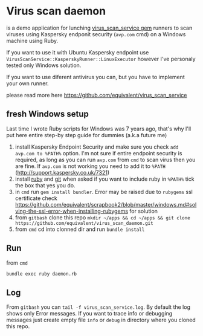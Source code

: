 # Virus scan daemon

is a demo application for lunching [virus_scan_service gem](https://github.com/equivalent/virus_scan_service)
runners to scan viruses using Kaspersky endponit security (`avp.com` cmd)
on a Windows machine using Ruby.

If you want to use it with Ubuntu Kaspersky endpoint 
use `VirusScanService::KasperskyRunner::LinuxExecutor`
however I've personaly tested only Windows solution.

If you want to use diferent antivirus you can, but you have to 
implement your own runner.

please read more here https://github.com/equivalent/virus_scan_service


## fresh Windows setup

Last time I wrote Ruby scripts for Windows was 7 years ago,
that's why I'll put here entire step-by step guide for
dummies (a.k.a future me)

1. install Kaspersky Endpoint Security and make sure you check 
   `add avp.com to %PATH%` option. I'm not sure if entire endpoint
   security is required, as long as you can run `avp.com`
   from `cmd` to scan virus then you are fine. If `avp.com` is not
   working you need to add it to `%PATH` (http://support.kaspersky.co.uk/7321)
2. install [ruby](http://rubyinstaller.org/) and [git](http://git-scm.com/downloads)
   when asked if you want to include ruby in `%PATH%` tick the box that
   yes you do.
3. in `cmd` run `gem install bundler`. Error may be raised
   due to `rubygems` ssl certificate check
   https://github.com/equivalent/scrapbook2/blob/master/windows.md#solving-the-ssl-error-when-installing-rubygems
   for solution
4. from `gitbash` clone this repo
   `mkdir ~/apps && cd ~/apps && git clone https://github.com/equivalent/virus_scan_daemon.git`
5. from `cmd` cd into clonned dir and run `bundle install`

## Run

from `cmd`

```sh
bundle exec ruby daemon.rb
```

## Log

From `gitbash` you can `tail -f virus_scan_service.log`. By default the
log shows only Error messages. If you want to trace info or debugging
messages just create empty file `info` or `debug` in directory where
you cloned this repo.
